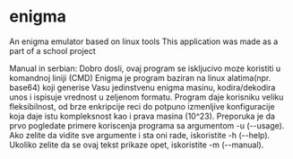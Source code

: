 # enigma
An enigma emulator based on linux tools
This application was made as a part of a school project

Manual in serbian:
Dobro dosli, ovaj program se iskljucivo moze koristiti u komandnoj liniji (CMD)
Enigma je program baziran na linux alatima(npr. base64) koji generise Vasu jedinstvenu enigma masinu, kodira/dekodira unos i ispisuje vrednost u zeljenom formatu.
Program daje korisniku veliku fleksibilnost, od brze enkripcije reci do potpuno izmenljive konfiguracije koja daje istu kompleksnost kao i prava masina (10^23).
Preporuka je da prvo pogledate primere koriscenja programa sa argumentom -u (--usage).
Ako zelite da vidite sve argumente i sta oni rade, iskoristite -h (--help).
Ukoliko zelite da se ovaj tekst prikaze opet, iskoristite -m (--manual).
